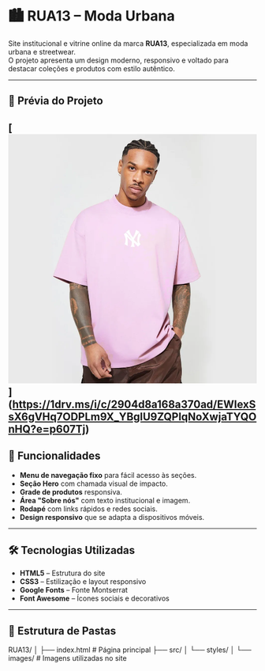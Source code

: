 # 🏙️ RUA13 – Moda Urbana

Site institucional e vitrine online da marca **RUA13**, especializada em moda urbana e streetwear.  
O projeto apresenta um design moderno, responsivo e voltado para destacar coleções e produtos com estilo autêntico.

---

## 📸 Prévia do Projeto
[![[Screenshot do site](https://1drv.ms/i/c/2904d8a168a370ad/EWIexSsX6gVHq7ODPLm9X_YBgIU9ZQPIqNoXwjaTYQOnHQ?e=p607Tj)](src/styles/images/camisa%20street.webp)
](https://1drv.ms/i/c/2904d8a168a370ad/EWIexSsX6gVHq7ODPLm9X_YBgIU9ZQPIqNoXwjaTYQOnHQ?e=p607Tj)
---

## 🚀 Funcionalidades
- **Menu de navegação fixo** para fácil acesso às seções.
- **Seção Hero** com chamada visual de impacto.
- **Grade de produtos** responsiva.
- **Área "Sobre nós"** com texto institucional e imagem.
- **Rodapé** com links rápidos e redes sociais.
- **Design responsivo** que se adapta a dispositivos móveis.

---

## 🛠️ Tecnologias Utilizadas
- **HTML5** – Estrutura do site
- **CSS3** – Estilização e layout responsivo
- **Google Fonts** – Fonte Montserrat
- **Font Awesome** – Ícones sociais e decorativos

---

## 📂 Estrutura de Pastas
RUA13/
│
├── index.html # Página principal
├── src/
│ └── styles/
│ └── images/ # Imagens utilizadas no site
